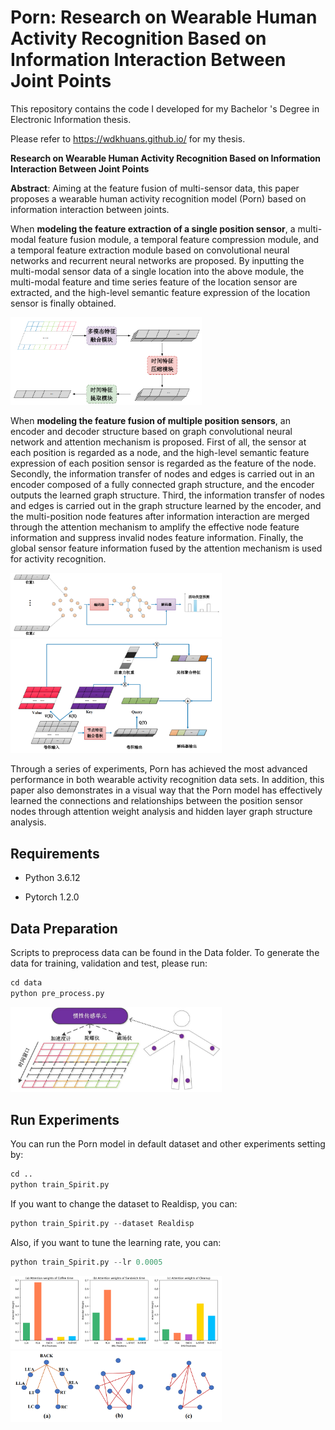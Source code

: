 # Porn: Research on Wearable Human Activity Recognition  Based on Information Interaction Between Joint  Points

This repository contains the code I developed for my Bachelor 's Degree in Electronic Information thesis.

Please refer to https://wdkhuans.github.io/ for my thesis.

**Research on Wearable Human Activity Recognition  Based on Information Interaction Between Joint  Points**

**Abstract**: Aiming at the feature fusion of  multi-sensor data, this paper proposes a wearable human activity recognition model (Porn)  based on information interaction between joints. 

When **modeling the feature extraction of a single position sensor**, a multi-modal feature  fusion module, a temporal feature compression module, and a temporal feature extraction  module based on convolutional neural networks and recurrent neural networks are proposed.  By inputting the multi-modal sensor data of a single location into the above module, the  multi-modal feature and time series feature of the location sensor are extracted, and the  high-level semantic feature expression of the location sensor is finally obtained. 

<img src="IMG\single_sensor.png" style="zoom: 33%;" />

When **modeling the feature fusion of multiple position sensors**, an encoder and decoder  structure based on graph convolutional neural network and attention mechanism is proposed.  First of all, the sensor at each position is regarded as a node, and the high-level semantic  feature expression of each position sensor is regarded as the feature of the node. Secondly,  the information transfer of nodes and edges is carried out in an encoder composed of a fully  connected graph structure, and the encoder outputs the learned graph structure. Third, the  information transfer of nodes and edges is carried out in the graph structure learned by the  encoder, and the multi-position node features after information interaction are merged  through the attention mechanism to amplify the effective node feature information and  suppress invalid nodes feature information. Finally, the global sensor feature information  fused by the attention mechanism is used for activity recognition. 

<img src="IMG\multi_sensor.png" style="zoom: 33%;" />

<img src="IMG\attention.png" style="zoom: 33%;" />

Through a series of experiments, Porn has achieved the most advanced performance in  both wearable activity recognition data sets. In addition, this paper also demonstrates in a  visual way that the Porn model has effectively learned the connections and relationships  between the position sensor nodes through attention weight analysis and hidden layer graph structure analysis.

## Requirements

- Python 3.6.12

- Pytorch 1.2.0

## Data Preparation

Scripts to preprocess data can be found in the Data folder. To generate the data for training, validation and test, please run:

```python
cd data
python pre_process.py
```

<img src="IMG\pre_porcess.png" style="zoom: 33%;" />

## Run Experiments

You can run the Porn model in default dataset and other experiments setting by:

```python
cd ..
python train_Spirit.py
```

If you want to change the dataset to Realdisp, you can:

```python
python train_Spirit.py --dataset Realdisp
```

Also, if you want to tune the learning rate, you can:

```python
python train_Spirit.py --lr 0.0005
```

<img src="IMG\attention_ex.png" style="zoom: 33%;" />

<img src="IMG\graph_ex.png" style="zoom: 33%;" />